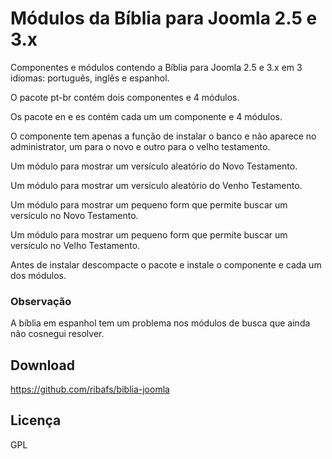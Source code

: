 # Módulos da Bíblia para Joomla 2.5 e 3.x

Componentes e módulos contendo a Bíblia para Joomla 2.5 e 3.x em 3 idiomas: português, inglês e espanhol.

O pacote pt-br contém dois componentes e 4 módulos.

Os pacote en e es contém cada um um componente e 4 módulos.

O componente tem apenas a função de instalar o banco e não aparece no administrator, um para o novo e outro para o velho testamento.

Um módulo para mostrar um versículo aleatório do Novo Testamento.

Um módulo para mostrar um versículo aleatório do Venho Testamento.

Um módulo para mostrar um pequeno form que permite buscar um versículo no Novo Testamento.

Um módulo para mostrar um pequeno form que permite buscar um versículo no Velho Testamento.

Antes de instalar descompacte o pacote e instale o componente e cada um dos módulos.

### Observação
A bíblia em espanhol tem um problema nos módulos de busca que ainda não cosnegui resolver.

## Download
https://github.com/ribafs/biblia-joomla

## Licença
GPL
